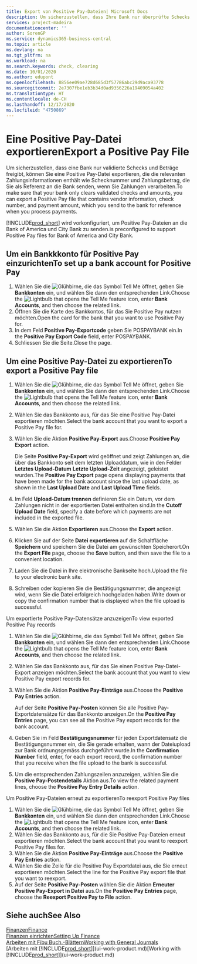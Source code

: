 ```yaml
---
title: Export von Positive Pay-Dateien| Microsoft Docs
description: Um sicherzustellen, dass Ihre Bank nur überprüfte Schecks und Beträge freigibt, können Sie ihr eine Positive Pay Datei senden, die die Daten für Kreditoren, Schecks und Zahlungsinformationen enthält.
services: project-madeira
documentationcenter: ''
author: SorenGP
ms.service: dynamics365-business-central
ms.topic: article
ms.devlang: na
ms.tgt_pltfrm: na
ms.workload: na
ms.search.keywords: check, clearing
ms.date: 10/01/2020
ms.author: edupont
ms.openlocfilehash: 8856ee09ae728d685d3f57786abc29d9aca93778
ms.sourcegitcommit: 2e7307fbe1eb3b34d0ad9356226a19409054a402
ms.translationtype: HT
ms.contentlocale: de-CH
ms.lasthandoff: 12/17/2020
ms.locfileid: "4750869"
---
```

# <a name="export-a-positive-pay-file"></a><span data-ttu-id="d9dfa-103">Eine Positive Pay-Datei exportieren</span><span class="sxs-lookup"><span data-stu-id="d9dfa-103">Export a Positive Pay File</span></span>
<span data-ttu-id="d9dfa-104">Um sicherzustellen, dass eine Bank nur validierte Schecks und Beträge freigibt, können Sie eine Positive Pay-Datei exportieren, die die relevanten Zahlungsinformationen enthält wie Schecknummer und Zahlungsbetrag, die Sie als Referenz an die Bank senden, wenn Sie Zahlungen verarbeiten.</span><span class="sxs-lookup"><span data-stu-id="d9dfa-104">To make sure that your bank only clears validated checks and amounts, you can export a Positive Pay file that contains vendor information, check number, and payment amount, which you send to the bank for reference when you process payments.</span></span>

[!INCLUDE[prod_short](includes/prod_short.md)] <span data-ttu-id="d9dfa-105">wird vorkonfiguriert, um Positive Pay-Dateien an die Bank of America und City Bank zu senden.</span><span class="sxs-lookup"><span data-stu-id="d9dfa-105">is preconfigured to support Positive Pay files for Bank of America and City Bank.</span></span>

## <a name="to-set-up-a-bank-account-for-positive-pay"></a><span data-ttu-id="d9dfa-106">Um ein Bankkkonto für Positive Pay einzurichten</span><span class="sxs-lookup"><span data-stu-id="d9dfa-106">To set up a bank account for Positive Pay</span></span>
1. <span data-ttu-id="d9dfa-107">Wählen Sie die ![Glühbirne, die das Symbol Tell Me](media/ui-search/search_small.png "Tell Me-Funktion") öffnet, geben Sie **Bankkonten** ein, und wählen Sie dann den entsprechenden Link.</span><span class="sxs-lookup"><span data-stu-id="d9dfa-107">Choose the ![Lightbulb that opens the Tell Me feature](media/ui-search/search_small.png "Tell me what you want to do") icon, enter **Bank Accounts**, and then choose the related link.</span></span>
2. <span data-ttu-id="d9dfa-108">Öffnen Sie die Karte des Bankkontos, für das Sie Positive Pay nutzen möchten.</span><span class="sxs-lookup"><span data-stu-id="d9dfa-108">Open the card for the bank that you want to use Positive Pay for.</span></span>
3. <span data-ttu-id="d9dfa-109">In dem Feld **Positive Pay-Exportcode** geben Sie POSPAYBANK ein.</span><span class="sxs-lookup"><span data-stu-id="d9dfa-109">In the **Positive Pay Export Code** field, enter POSPAYBANK.</span></span>
4. <span data-ttu-id="d9dfa-110">Schliessen Sie die Seite.</span><span class="sxs-lookup"><span data-stu-id="d9dfa-110">Close the page.</span></span>

## <a name="to-export-a-positive-pay-file"></a><span data-ttu-id="d9dfa-111">Um eine Positive Pay-Datei zu exportieren</span><span class="sxs-lookup"><span data-stu-id="d9dfa-111">To export a Positive Pay file</span></span>
1. <span data-ttu-id="d9dfa-112">Wählen Sie die ![Glühbirne, die das Symbol Tell Me](media/ui-search/search_small.png "Tell Me-Funktion") öffnet, geben Sie **Bankkonten** ein, und wählen Sie dann den entsprechenden Link.</span><span class="sxs-lookup"><span data-stu-id="d9dfa-112">Choose the ![Lightbulb that opens the Tell Me feature](media/ui-search/search_small.png "Tell me what you want to do") icon, enter **Bank Accounts**, and then choose the related link.</span></span>
2. <span data-ttu-id="d9dfa-113">Wählen Sie das Bankkonto aus, für das Sie eine Positive Pay-Datei exportieren möchten.</span><span class="sxs-lookup"><span data-stu-id="d9dfa-113">Select the bank account that you want to export a Positive Pay file for.</span></span>
3. <span data-ttu-id="d9dfa-114">Wählen Sie die Aktion **Positive Pay-Export** aus.</span><span class="sxs-lookup"><span data-stu-id="d9dfa-114">Choose **Positive Pay Export** action.</span></span>

    <span data-ttu-id="d9dfa-115">Die Seite **Positive Pay-Export** wird geöffnet und zeigt Zahlungen an, die über das Bankkonto seit dem letzten Uploaddatum, wie in den Felder **Letztes Upload-Datum** **Letzte Upload-Zeit** angezeigt, geleistet wurden.</span><span class="sxs-lookup"><span data-stu-id="d9dfa-115">The **Positive Pay Export** page opens displaying payments that have been made for the bank account since the last upload date, as shown in the **Last Upload Date** and **Last Upload Time** fields.</span></span>
4. <span data-ttu-id="d9dfa-116">Im Feld **Upload-Datum trennen** definieren Sie ein Datum, vor dem Zahlungen nicht in der exportierten Datei enthalten sind.</span><span class="sxs-lookup"><span data-stu-id="d9dfa-116">In the **Cutoff Upload Date** field, specify a date before which payments are not included in the exported file.</span></span>
5. <span data-ttu-id="d9dfa-117">Wählen Sie die Aktion **Exportieren** aus.</span><span class="sxs-lookup"><span data-stu-id="d9dfa-117">Choose the **Export** action.</span></span>
6. <span data-ttu-id="d9dfa-118">Klicken Sie auf der Seite **Datei exportieren** auf die Schaltfläche **Speichern** und speichern Sie die Datei am gewünschten Speicherort.</span><span class="sxs-lookup"><span data-stu-id="d9dfa-118">On the **Export File** page, choose the **Save** button, and then save the file to a convenient location.</span></span>
7. <span data-ttu-id="d9dfa-119">Laden Sie die Datei in Ihre elektronische Bankseite hoch.</span><span class="sxs-lookup"><span data-stu-id="d9dfa-119">Upload the file to your electronic bank site.</span></span>
8. <span data-ttu-id="d9dfa-120">Schreiben oder kopieren Sie die Bestätigungsnummer, die angezeigt wird, wenn Sie die Datei erfolgreich hochgeladen haben.</span><span class="sxs-lookup"><span data-stu-id="d9dfa-120">Write down or copy the confirmation number that is displayed when the file upload is successful.</span></span>

<span data-ttu-id="d9dfa-121">Um exportierte Positive Pay-Datensätze anzuzeigen</span><span class="sxs-lookup"><span data-stu-id="d9dfa-121">To view exported Positive Pay records</span></span>

1. <span data-ttu-id="d9dfa-122">Wählen Sie die ![Glühbirne, die das Symbol Tell Me](media/ui-search/search_small.png "Tell Me-Funktion") öffnet, geben Sie **Bankkonten** ein, und wählen Sie dann den entsprechenden Link.</span><span class="sxs-lookup"><span data-stu-id="d9dfa-122">Choose the ![Lightbulb that opens the Tell Me feature](media/ui-search/search_small.png "Tell me what you want to do") icon, enter **Bank Accounts**, and then choose the related link.</span></span>
2. <span data-ttu-id="d9dfa-123">Wählen Sie das Bankkonto aus, für das Sie einen Positive Pay-Datei-Export anzeigen möchten.</span><span class="sxs-lookup"><span data-stu-id="d9dfa-123">Select the bank account that you want to view Positive Pay export records for.</span></span>
3. <span data-ttu-id="d9dfa-124">Wählen Sie die Aktion **Positive Pay-Einträge** aus.</span><span class="sxs-lookup"><span data-stu-id="d9dfa-124">Choose the **Positive Pay Entries** action.</span></span>

    <span data-ttu-id="d9dfa-125">Auf der Seite **Positive Pay-Posten** können Sie alle Positive Pay-Exportdatensätze für das Bankkonto anzeigen.</span><span class="sxs-lookup"><span data-stu-id="d9dfa-125">On the **Positive Pay Entries** page, you can see all the Positive Pay export records for the bank account.</span></span>
4. <span data-ttu-id="d9dfa-126">Geben Sie im Feld **Bestätigungsnummer** für jeden Exportdatensatz die Bestätigungsnummer ein, die Sie gerade erhalten, wann der Dateiupload zur Bank ordnungsgemäss durchgeführt wurde.</span><span class="sxs-lookup"><span data-stu-id="d9dfa-126">In the **Confirmation Number** field, enter, for each export record, the confirmation number that you receive when the file upload to the bank is successful.</span></span>
5. <span data-ttu-id="d9dfa-127">Um die entsprechenden Zahlungszeilen anzuzeigen, wählen Sie die **Positive Pay-Postendetails** Aktion aus.</span><span class="sxs-lookup"><span data-stu-id="d9dfa-127">To view the related payment lines, choose the **Positive Pay Entry Details** action.</span></span>

<span data-ttu-id="d9dfa-128">Um Positive Pay-Dateien erneut zu exportieren</span><span class="sxs-lookup"><span data-stu-id="d9dfa-128">To reexport Positive Pay files</span></span>

1. <span data-ttu-id="d9dfa-129">Wählen Sie die ![Glühbirne, die das Symbol Tell Me](media/ui-search/search_small.png "Tell Me-Funktion") öffnet, geben Sie **Bankkonten** ein, und wählen Sie dann den entsprechenden Link.</span><span class="sxs-lookup"><span data-stu-id="d9dfa-129">Choose the ![Lightbulb that opens the Tell Me feature](media/ui-search/search_small.png "Tell me what you want to do") icon, enter **Bank Accounts**, and then choose the related link.</span></span>
2. <span data-ttu-id="d9dfa-130">Wählen Sie das Bankkonto aus, für die Sie Positive Pay-Dateien erneut exportieren möchten.</span><span class="sxs-lookup"><span data-stu-id="d9dfa-130">Select the bank account that you want to reexport Positive Pay files for.</span></span>
3. <span data-ttu-id="d9dfa-131">Wählen Sie die Aktion **Positive Pay-Einträge** aus.</span><span class="sxs-lookup"><span data-stu-id="d9dfa-131">Choose the **Positive Pay Entries** action.</span></span>
4. <span data-ttu-id="d9dfa-132">Wählen Sie die Zeile für die Positive Pay Exportdatei aus, die Sie erneut  exportieren möchten.</span><span class="sxs-lookup"><span data-stu-id="d9dfa-132">Select the line for the Positive Pay export file that you want to reexport.</span></span>
5. <span data-ttu-id="d9dfa-133">Auf der Seite **Positive Pay-Posten** wählen Sie die Aktion **Erneuter Positive Pay-Export in Datei** aus.</span><span class="sxs-lookup"><span data-stu-id="d9dfa-133">On the **Positive Pay Entries** page, choose the **Reexport Positive Pay to File** action.</span></span>

## <a name="see-also"></a><span data-ttu-id="d9dfa-134">Siehe auch</span><span class="sxs-lookup"><span data-stu-id="d9dfa-134">See Also</span></span>
[<span data-ttu-id="d9dfa-135">Finanzen</span><span class="sxs-lookup"><span data-stu-id="d9dfa-135">Finance</span></span>](finance.md)  
[<span data-ttu-id="d9dfa-136">Finanzen einrichten</span><span class="sxs-lookup"><span data-stu-id="d9dfa-136">Setting Up Finance</span></span>](finance-setup-finance.md)  
[<span data-ttu-id="d9dfa-137">Arbeiten mit Fibu Buch.-Blättern</span><span class="sxs-lookup"><span data-stu-id="d9dfa-137">Working with General Journals</span></span>](ui-work-general-journals.md)  
<span data-ttu-id="d9dfa-138">[Arbeiten mit [!INCLUDE[prod_short](includes/prod_short.md)]](ui-work-product.md)</span><span class="sxs-lookup"><span data-stu-id="d9dfa-138">[Working with [!INCLUDE[prod_short](includes/prod_short.md)]](ui-work-product.md)</span></span>
